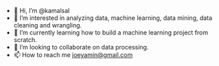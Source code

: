 - 👋 Hi, I’m @kamalsal
- 👀 I’m interested in analyzing data, machine learning, data mining, data cleaning and wrangling.
- 🌱 I’m currently learning how to build a machine learning project from scratch.
- 💞️ I’m looking to collaborate on data processing.
- 📫 How to reach me joeyamin@gmail.com

<!---
kamalsal/kamalsal is a ✨ special ✨ repository because its `README.md` (this file) appears on your GitHub profile.
You can click the Preview link to take a look at your changes.
--->
